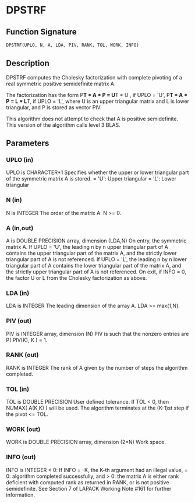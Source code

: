 # DPSTRF

## Function Signature

```fortran
DPSTRF(UPLO, N, A, LDA, PIV, RANK, TOL, WORK, INFO)
```

## Description


 DPSTRF computes the Cholesky factorization with complete
 pivoting of a real symmetric positive semidefinite matrix A.

 The factorization has the form
    P**T * A * P = U**T * U ,  if UPLO = 'U',
    P**T * A * P = L  * L**T,  if UPLO = 'L',
 where U is an upper triangular matrix and L is lower triangular, and
 P is stored as vector PIV.

 This algorithm does not attempt to check that A is positive
 semidefinite. This version of the algorithm calls level 3 BLAS.

## Parameters

### UPLO (in)

UPLO is CHARACTER*1 Specifies whether the upper or lower triangular part of the symmetric matrix A is stored. = 'U': Upper triangular = 'L': Lower triangular

### N (in)

N is INTEGER The order of the matrix A. N >= 0.

### A (in,out)

A is DOUBLE PRECISION array, dimension (LDA,N) On entry, the symmetric matrix A. If UPLO = 'U', the leading n by n upper triangular part of A contains the upper triangular part of the matrix A, and the strictly lower triangular part of A is not referenced. If UPLO = 'L', the leading n by n lower triangular part of A contains the lower triangular part of the matrix A, and the strictly upper triangular part of A is not referenced. On exit, if INFO = 0, the factor U or L from the Cholesky factorization as above.

### LDA (in)

LDA is INTEGER The leading dimension of the array A. LDA >= max(1,N).

### PIV (out)

PIV is INTEGER array, dimension (N) PIV is such that the nonzero entries are P( PIV(K), K ) = 1.

### RANK (out)

RANK is INTEGER The rank of A given by the number of steps the algorithm completed.

### TOL (in)

TOL is DOUBLE PRECISION User defined tolerance. If TOL < 0, then N*U*MAX( A(K,K) ) will be used. The algorithm terminates at the (K-1)st step if the pivot <= TOL.

### WORK (out)

WORK is DOUBLE PRECISION array, dimension (2*N) Work space.

### INFO (out)

INFO is INTEGER < 0: If INFO = -K, the K-th argument had an illegal value, = 0: algorithm completed successfully, and > 0: the matrix A is either rank deficient with computed rank as returned in RANK, or is not positive semidefinite. See Section 7 of LAPACK Working Note #161 for further information.


